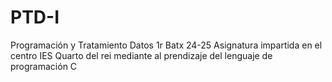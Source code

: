 # PTD-I
Programación y Tratamiento Datos 1r Batx 24-25
Asignatura impartida en el centro IES Quarto del rei mediante al prendizaje del lenguaje de programación C
